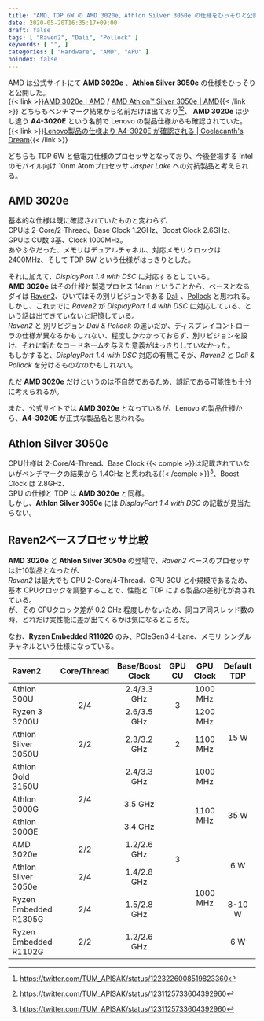 ```yaml
---
title: "AMD、TDP 6W の AMD 3020e、Athlon Silver 3050e の仕様をひっそりと公開"
date: 2020-05-20T16:35:17+09:00
draft: false
tags: [ "Raven2", "Dali", "Pollock" ]
keywords: [ "", ]
categories: [ "Hardware", "AMD", "APU" ]
noindex: false
---
```


AMD は公式サイトにて **AMD 3020e** 、**Athlon Silver 3050e** の仕様をひっそりと公開した。  
{{< link >}}[AMD 3020e | AMD](https://www.amd.com/en/products/apu/amd-3020e) / [AMD Athlon™ Silver 3050e | AMD](https://www.amd.com/en/product/9896){{< /link >}}
どちらもベンチマーク結果から名前だけは出ており[^1][^2]、 **AMD 3020e** は少し違う **A4-3020E** という名前で Lenovo の製品仕様からも確認されていた。  
{{< link >}}[Lenovo製品の仕様より A4-3020E が確認される | Coelacanth's Dream](/posts/2020/03/04/amd-athlon-3020e/){{< /link >}}

[^1]: <https://twitter.com/TUM_APISAK/status/1223226008519823360>
[^2]: <https://twitter.com/TUM_APISAK/status/1231125733604392960>

どちらも TDP 6W と低電力仕様のプロセッサとなっており、今後登場する Intel のモバイル向け 10nm Atomプロセッサ *Jasper Lake* への対抗製品と考えられる。  

## AMD 3020e
基本的な仕様は既に確認されていたものと変わらず、  
CPUは 2-Core/2-Thread、Base Clock 1.2GHz、Boost Clock 2.6GHz、  
GPUは CU数 3基、Clock 1000MHz。  
あやふやだった、メモリはデュアルチャネル、対応メモリクロックは 2400MHz、そして TDP 6W という仕様がはっきりとした。  

それに加えて、*DisplayPort 1.4 with DSC* に対応するとしている。  
**AMD 3020e** はその仕様と製造プロセス 14nm ということから、ベースとなるダイは [Raven2](/tags/raven2)、ひいてはその別リビジョンである [Dali](/tags/dali) 、[Pollock](/tags/pollock) と思われる。  
しかし、これまでに *Raven2* が *DisplayPort 1.4 with DSC* に対応している、という話は出てきていないと記憶している。  
*Raven2* と 別リビジョン *Dali & Pollock* の違いだが、ディスプレイコントローラの仕様が異なるかもしれない、程度しかわかっておらず、別リビジョンを設け、それに新たなコードネームを与えた意義がはっきりしていなかった。  
もしかすると、*DisplayPort 1.4 with DSC* 対応の有無こそが、*Raven2* と *Dali & Pollock* を分けるものなのかもしれない。  

ただ **AMD 3020e** だけというのは不自然であるため、誤記である可能性も十分に考えられるが。  

また、公式サイトでは **AMD 3020e** となっているが、Lenovo の製品仕様から、**A4-3020E** が正式な製品名と思われる。  

## Athlon Silver 3050e
CPU仕様は 2-Core/4-Thread、Base Clock {{< comple >}}は記載されていないがベンチマークの結果から 1.4GHz と思われる{{< /comple >}}[^2]、Boost Clock は 2.8GHz、  
GPU の仕様と TDP は **AMD 3020e** と同様。  
しかし、**Athlon Silver 3050e** には *DisplayPort 1.4 with DSC* の記載が見当たらない。  

## Raven2ベースプロセッサ比較
**AMD 3020e** と **Athlon Silver 3050e** の登場で、*Raven2* ベースのプロセッサは計10製品となったが、  
*Raven2* は最大でも CPU 2-Core/4-Thread、GPU 3CU と小規模であるため、基本 CPUクロックを調整することで、性能と TDP による製品の差別化が為されている。  
が、その CPUクロック差が 0.2 GHz 程度しかないため、同コア同スレッド数の時、どれだけ実性能に差が出てくるかは気になるところだ。  

なお、**Ryzen Embedded R1102G** のみ、PCIeGen3 4-Lane、メモリ シングルチャネルという仕様になっている。  


<!--
| Raven2 | Core/Thread | Base/Boost Clock | GPU CU | GPU Clock | Default TDP |
| :-- | :--: | :--: | :--: | :--: | :--: |
| Athlon 300U | 2/4 | 2.4/3.3 GHz | 3 | 1000 MHz | 15 W |
| Ryzen 3 3200U | 2/4 | 2.6/3.5 GHz | 3 | 1200 MHz | 15 W |
| Athlon 3000G | 2/4 | 3.5 GHz | 3 | 1100 MHz | 35 W |
| Athlon 300GE | 2/4 | 3.4 GHz | 3 | 1100 MHz | 35 W |
| AMD 3020e | 2/2 | 1.2/2.6 GHz | 3 | 1000 MHz | 6 W |
| Athlon Silver 3050e | 2/4 | 1.4/2.8 GHz | 3 | 1000 MHz | 6 W |
| Athlon Silver 3050U | 2/2 | 2.3/3.2 GHz | 2 | 1100 MHz | 15 W |
| Athlon Gold 3150U | 2/4 | 2.4/3.3 GHz | 3 | 1000 MHz | 15 W |
-->

<table>
<thead>
<tr>
<th align="left">Raven2</th>
<th align="center">Core/Thread</th>
<th align="center">Base/Boost Clock</th>
<th align="center">GPU CU</th>
<th align="center">GPU Clock</th>
<th align="center">Default TDP</th>
</tr>
</thead>

<tbody>
<tr>
<td align="left">Athlon 300U</td>
<td align="center" rowspan="2">2/4</td>
<td align="center">2.4/3.3 GHz</td>
<td align="center" rowspan="2">3</td>
<td align="center">1000 MHz</td>
<td align="center" rowspan="4">15 W</td>
</tr>

<tr>
<td align="left">Ryzen 3 3200U</td>
<td align="center">2.6/3.5 GHz</td>
<td align="center">1200 MHz</td>
</tr>

<tr>
<td align="left">Athlon Silver 3050U</td>
<td align="center">2/2</td>
<td align="center">2.3/3.2 GHz</td>
<td align="center">2</td>
<td align="center">1100 MHz</td>
</tr>

<tr>
<td align="left">Athlon Gold 3150U</td>
<td align="center" rowspan="3">2/4</td>
<td align="center">2.4/3.3 GHz</td>
<td align="center" rowspan="7">3</td>
<td align="center">1000 MHz</td>
</tr>

<tr>
<td align="left">Athlon 3000G</td>
<td align="center">3.5 GHz</td>
<td align="center" rowspan="2">1100 MHz</td>
<td align="center" rowspan="2">35 W</td>
</tr>

<tr>
<td align="left">Athlon 300GE</td>
<td align="center">3.4 GHz</td>
</tr>

<tr>
<td align="left">AMD 3020e</td>
<td align="center">2/2</td>
<td align="center">1.2/2.6 GHz</td>
<td align="center" rowspan="4">1000 MHz</td>
<td align="center" rowspan="2">6 W</td>
</tr>

<tr>
<td align="left">Athlon Silver 3050e</td>
<td align="center">2/4</td>
<td align="center">1.4/2.8 GHz</td>
</tr>

<tr>
<td align="left">Ryzen Embedded R1305G</td>
<td align="center">2/4</td>
<td align="center">1.5/2.8 GHz</td>
<td align="center">8-10 W</td>
</tr>

<tr>
<td align="left">Ryzen Embedded R1102G</td>
<td align="center">2/2</td>
<td align="center">1.2/2.6 GHz</td>
<td align="center">6 W</td>
</tr>

</tbody>
</table>
